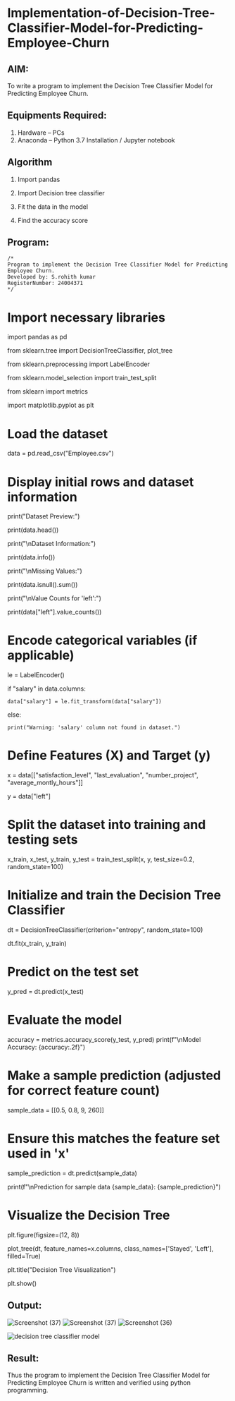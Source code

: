 # Implementation-of-Decision-Tree-Classifier-Model-for-Predicting-Employee-Churn

## AIM:
To write a program to implement the Decision Tree Classifier Model for Predicting Employee Churn.

## Equipments Required:
1. Hardware – PCs
2. Anaconda – Python 3.7 Installation / Jupyter notebook

## Algorithm
 1. Import pandas
  
 2. Import Decision tree classifier
  
 3. Fit the data in the model
  
 4. Find the accuracy score 

## Program:
```
/*
Program to implement the Decision Tree Classifier Model for Predicting Employee Churn.
Developed by: S.rohith kumar
RegisterNumber: 24004371 
*/
```
# Import necessary libraries
import pandas as pd

from sklearn.tree import DecisionTreeClassifier, plot_tree

from sklearn.preprocessing import LabelEncoder

from sklearn.model_selection import train_test_split

from sklearn import metrics

import matplotlib.pyplot as plt

# Load the dataset
data = pd.read_csv("Employee.csv")

# Display initial rows and dataset information
print("Dataset Preview:")

print(data.head())

print("\nDataset Information:")

print(data.info())

print("\nMissing Values:")

print(data.isnull().sum())

print("\nValue Counts for 'left':")

print(data["left"].value_counts())

# Encode categorical variables (if applicable)
le = LabelEncoder()

if "salary" in data.columns:

    data["salary"] = le.fit_transform(data["salary"])
    
else:

    print("Warning: 'salary' column not found in dataset.")

# Define Features (X) and Target (y)

x = data[["satisfaction_level", "last_evaluation", "number_project", "average_montly_hours"]]

y = data["left"]

# Split the dataset into training and testing sets

x_train, x_test, y_train, y_test = train_test_split(x, y, test_size=0.2, random_state=100)

# Initialize and train the Decision Tree Classifier

dt = DecisionTreeClassifier(criterion="entropy", random_state=100)

dt.fit(x_train, y_train)

# Predict on the test set
y_pred = dt.predict(x_test)

# Evaluate the model
accuracy = metrics.accuracy_score(y_test, y_pred)
print(f"\nModel Accuracy: {accuracy:.2f}")

# Make a sample prediction (adjusted for correct feature count)
sample_data = [[0.5, 0.8, 9, 260]]  

# Ensure this matches the feature set used in 'x'

sample_prediction = dt.predict(sample_data)

print(f"\nPrediction for sample data {sample_data}: {sample_prediction}")

# Visualize the Decision Tree
plt.figure(figsize=(12, 8))

plot_tree(dt, feature_names=x.columns, class_names=['Stayed', 'Left'], filled=True)

plt.title("Decision Tree Visualization")

plt.show()

## Output:
![Screenshot (37)](https://github.com/user-attachments/assets/86e9ee01-08bb-4d99-b9a4-990eba65f5f3)
![Screenshot (37)](https://github.com/user-attachments/assets/9baab372-5b8b-41fb-9115-55b5d60fe619)
![Screenshot (36)](https://github.com/user-attachments/assets/ade2346b-2b1d-4f74-8f20-8a2e304c52d8)

![decision tree classifier model](sam.png)


## Result:
Thus the program to implement the  Decision Tree Classifier Model for Predicting Employee Churn is written and verified using python programming.
